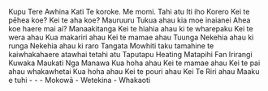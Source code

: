 Kupu Tere
	Awhina
	Kati
	Te koroke. Me momi.
	Tahi atu
	Iti iho
Korero
	Kei te pēhea koe?
	Kei te aha koe?
	Mauruuru
	Tukua ahau kia moe inaianei
	Ahea koe haere mai ai?
Manaakitanga
	Kei te hiahia ahau ki te wharepaku
	Kei te wera ahau
	Kua makariri ahau
	Kei te mamae ahau
Tuunga
	Nekehia ahau ki runga
	Nekehia ahau ki raro
Tangata
	Mowhiti
	taku tamahine
	te kaiwhakahaere atawhai
	tetahi atu
Taputapu
	Heating
	Matapihi
	Fan
	Irirangi
	Kuwaka Maukati
Nga Manawa
	Kua hoha ahau
	Kei te mamae ahau
	Kei te pai ahau whakawhetai
	Kua hoha ahau
	Kei te pouri ahau
	Kei Te Riri ahau
Maaku e tuhi<meta data-spell-branch  data-spell-update-dyn-onchange>
	- <meta data-dyn="spell-word-prediction" data-words-file="../Spell_Prediction/mi.json" data-max-nodes="3"  data-predict-after-n-chars="3">
	- <meta data-dyn="spell-letter-prediction" data-words-file="../Spell_Prediction/mi.json">
	- Mokowā <meta data-spell-letter=" ">
	- Wetekina <meta data-spell-delchar>
	- Whakaoti <meta data-spell-finish>
